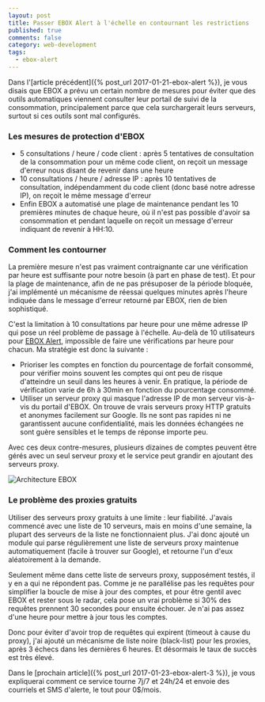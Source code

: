 ```yaml
---
layout: post
title: Passer EBOX Alert à l'échelle en contournant les restrictions
published: true
comments: false
category: web-development
tags:
  - ebox-alert
---
```


Dans l'[article précédent]({% post_url 2017-01-21-ebox-alert %}), je vous disais que EBOX a prévu un certain nombre de mesures pour éviter que des outils automatiques viennent consulter leur portail de suivi de la consommation, principalement parce que cela surchargerait leurs serveurs, surtout si ces outils sont mal configurés.

### Les mesures de protection d'EBOX

* 5 consultations / heure / code client : après 5 tentatives de consultation de la consommation pour un même code client, on reçoit un message d'erreur nous disant de revenir dans une heure
* 10 consultations / heure / adresse IP : après 10 tentatives de consultation, indépendamment du code client (donc basé notre adresse IP), on reçoit le même message d'erreur
* Enfin EBOX a automatisé une plage de maintenance pendant les 10 premières minutes de chaque heure, où il n'est pas possible d'avoir sa consommation et pendant laquelle on reçoit un message d'erreur indiquant de revenir à HH:10.

### Comment les contourner

La première mesure n'est pas vraiment contraignante car une vérification par heure est suffisante pour notre besoin (à part en phase de test). Et pour la plage de maintenance, afin de ne pas présuposer de la période bloquée, j'ai implémenté un mécanisme de réessai quelques minutes après l'heure indiquée dans le message d'erreur retourné par EBOX, rien de bien sophistiqué.

C'est la limitation à 10 consultations par heure pour une même adresse IP qui pose un réel problème de passage à l'échelle. Au-delà de 10 utilisateurs pour [EBOX Alert][ebox-alert], impossible de faire une vérifications par heure pour chacun. Ma stratégie est donc la suivante :

* Prioriser les comptes en fonction du pourcentage de forfait consommé, pour vérifier moins souvent les comptes qui ont peu de risque d'atteindre un seuil dans les heures à venir. En pratique, la période de vérification varie de 6h à 30min en fonction du pourcentage consommé.
* Utiliser un serveur proxy qui masque l'adresse IP de mon serveur vis-à-vis du portail d'EBOX. On trouve de vrais serveurs proxy HTTP gratuits et anonymes facilement sur Google. Ils ne sont pas rapides ni ne garantissent aucune confidentialité, mais les données échangées ne sont guère sensibles et le temps de réponse importe peu.

Avec ces deux contre-mesures, plusieurs dizaines de comptes peuvent être gérés avec un seul serveur proxy et le service peut grandir en ajoutant des serveurs proxy.

![Architecture EBOX]({{site.baseurl}}/images/EBOX-Architecture.png)


### Le problème des proxies gratuits

Utiliser des serveurs proxy gratuits à une limite : leur fiabilité. J'avais commencé avec une liste de 10 serveurs, mais en moins d'une semaine, la plupart des serveurs de la liste ne fonctionnaient plus. J'ai donc ajouté un module qui parse régulièrement une liste de serveurs proxy maintenue automatiquement (facile à trouver sur Google), et retourne l'un d'eux aléatoirement à la demande.

Seulement même dans cette liste de serveurs proxy, supposément testés, il y en a qui ne répondent pas. Comme je ne parallélise pas les requêtes pour simplifier la boucle de mise à jour des comptes, et pour être gentil avec EBOX et rester sous le radar, cela pose un vrai problème si 30% des requêtes prennent 30 secondes pour ensuite échouer. Je n'ai pas assez d'une heure pour mettre à jour tous les comptes. 

Donc pour éviter d'avoir trop de requêtes qui expirent (timeout à cause du proxy), j'ai ajouté un mécanisme de liste noire (black-list) pour les proxies, après 3 échecs dans les dernières 6 heures. Et désormais le taux de succès est très élevé.

Dans le [prochain article]({% post_url 2017-01-23-ebox-alert-3 %}), je vous expliquerai comment ce service tourne 7j/7 et 24h/24 et envoie des courriels et SMS d'alerte, le tout pour 0$/mois.


[ebox-alert]: http://www.ebox-alert.ca "ebox-alert.ca"
